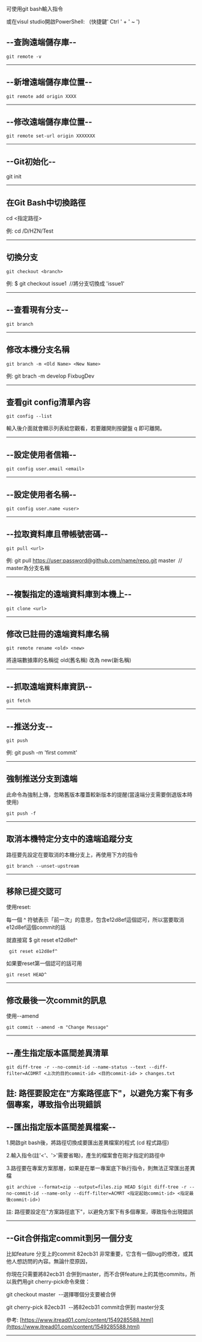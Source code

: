 可使用git bash輸入指令

或在visul studio開啟PowerShell:   (快捷鍵' Ctrl ' + ' ~ ')

## --查詢遠端儲存庫--

```
git remote -v
```

--------------------------------------------------------------------------------------

## --新增遠端儲存庫位置--

```
git remote add origin XXXX
```

------------------------------------------------------------------------------------------

## --修改遠端儲存庫位置--

```
git remote set-url origin XXXXXXX
```

--------------------------------------------------------

## --Git初始化--

git init

----------------------------------------------------------------

## 在Git Bash中切換路徑

cd <指定路徑>

例: cd /D/HZN/Test

----------------------------------------------------------------

## 切換分支

``` 
git checkout <branch>
```

例: $ git checkout issue1  //將分支切換成 'issue1'

--------------------------------------------------------------------

## --查看現有分支--

```
git branch
```

-------------------------------------------------------------------

## 修改本機分支名稱

```
git branch -m <Old Name> <New Name>
```

例: git brach -m develop FixbugDev

------------------------------------------------------------------

## 查看git config清單內容

```
git config --list
```

輸入後介面就會顯示列表給您觀看，若要離開則按鍵盤 q 即可離開。

--------------------------------------------------------------------------------------

## --設定使用者信箱--

```
git config user.email <email>
```

----------------------------------------------------

## --設定使用者名稱--

```
git config user.name <user>
```

--------------------------------------------------------------------------------------

## --拉取資料庫且帶帳號密碼--

```
git pull <url>
```

例: git pull [https://user:password@github.com/name/repo.git](https://user:password@github.com/name/repo.git) master  // master為分支名稱

--------------------------------------------------------------------------------------

## --複製指定的遠端資料庫到本機上--

```
git clone <url>
```


----------------------------

## 修改已註冊的遠端資料庫名稱

```
git remote rename <old> <new>
```

將遠端數據庫的名稱從 old(舊名稱) 改為 new(新名稱)

-----------------------------------------

## --抓取遠端資料庫資訊--

```
git fetch
```

--------------------------------------------------------------------------------------

## --推送分支--

```
git push
```

例: git push -m 'first commit'

---------------------------------------------------------------------------------

## 強制推送分支到遠端

此命令為強制上傳，忽略舊版本覆蓋較新版本的提醒(當遠端分支需要倒退版本時使用)

```
git push -f
```

---------------------------------------------------------------------------------------------------------

## 取消本機特定分支中的遠端追蹤分支

路徑要先設定在要取消的本機分支上，再使用下方的指令

```
git branch --unset-upstream
```

---------------------------------------------------------------------------------------------------------

## 移除已提交認可

使用reset:

每一個 ^ 符號表示「前一次」的意思，包含e12d8ef這個認可，所以當要取消e12d8ef這個commit的話

就直接寫 $ git reset e12d8ef^

```
 git reset e12d8ef^
```

如果要reset第一個認可的話可用

```
git reset HEAD^
```

-------------------------------------------------------------

## 修改最後一次commit的訊息

使用--amend

```
git commit --amend -m "Change Message"
```

--------------------------------------------------------------------------------------------------------------

## --產生指定版本區間差異清單

```
git diff-tree -r --no-commit-id --name-status --text --diff-filter=ACDMRT <上次的目的commit-id> <目的commit-id> > changes.txt
```

 註:
 路徑要設定在"方案路徑底下"，以避免方案下有多個專案，導致指令出現錯誤
-----------------------------------------------------------------------------------------------------------------------------

## --匯出指定版本區間差異檔案--

1.開啟git bash後，將路徑切換成要匯出差異檔案的程式 (cd 程式路徑)

2.輸入指令(註'<'、'>'需要省略)，產生的檔案會在剛才指定的路徑中

3.路徑要在專案方案那層，如果是在單一專案底下執行指令，則無法正常匯出差異檔

```
git archive --format=zip --output=files.zip HEAD $(git diff-tree -r --no-commit-id --name-only --diff-filter=ACMRT <指定起始commit-id> <指定最後commit-id>)
```

註:
路徑要設定在"方案路徑底下"，以避免方案下有多個專案，導致指令出現錯誤

------------------------------------------------------------------------------------

## --Git合併指定commit到另一個分支

比如feature 分支上的commit 82ecb31 非常重要，它含有一個bug的修改，或其他人想訪問的內容。無論什麼原因，

你現在只需要將82ecb31 合併到master，而不合併feature上的其他commits，所以我們用git cherry-pick命令來做：

git checkout master  --選擇哪個分支要被合併

git cherry-pick 82ecb31  --將82ecb31 commit合併到 master分支

參考: [https://www.itread01.com/content/1549285588.html](https://www.itread01.com/content/1549285588.html)

---------------------------------------------------------------------------------------------------------------